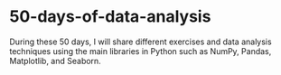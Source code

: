 # 50-days-of-data-analysis

During these 50 days, I will share different exercises and data analysis techniques using the main libraries in Python such as NumPy, Pandas, Matplotlib, and Seaborn.

